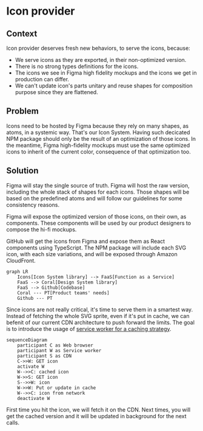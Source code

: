 # Icon provider

## Context

Icon provider deserves fresh new behaviors, to serve the icons, because:

* We serve icons as they are exported, in their non-optimized version.
* There is no strong types definitions for the icons.
* The icons we see in Figma high fidelity mockups and the icons we get in production can differ.
* We can't update icon's parts unitary and reuse shapes for composition purpose since they are flattened.

## Problem

Icons need to be hosted by Figma because they rely on many shapes, as atoms, in a systemic way. 
That's our Icon System.
Having such decicated NPM package should only be the result of an optimization of those icons.
In the meantime, Figma high-fidelity mockups must use the same optimized icons to inherit of the current color, consequence of that optimization too.

## Solution

Figma will stay the single source of truth.
Figma will host the raw version, including the whole stack of shapes for each icons. 
Those shapes will be based on the predefined atoms and will follow our guidelines for some consistency reasons.

Figma will expose the optimized version of those icons, on their own, as components.
These components will be used by our product designers to compose the hi-fi mockups.

GitHub will get the icons from Figma and expose them as React components using TypeScript.
The NPM package will include each SVG icon, with each size variations, and will be exposed through Amazon CloudFront.

```mermaid
graph LR
    Icons[Icon System library] --> FaaS[Function as a Service]
    FaaS --> Coral[Design System library]
    FaaS --> Github[Codebase]
    Coral --- PT[Product teams' needs]
    Github --- PT
```

Since icons are not really critical, it's time to serve them in a smartest way.
Instead of fetching the whole SVG sprite, even if it's put in cache, we can befenit of our current CDN architecture to push forward the limits.
The goal is to introduce the usage of [service worker for a caching strategy](https://serviceworke.rs/strategy-cache-and-update.html).

```mermaid
sequenceDiagram
    participant C as Web browser
    participant W as Service worker
    participant S as CDN
    C->>W: GET icon
    activate W
    W-->>C: cached icon
    W->>S: GET icon
    S-->>W: icon
    W->>W: Put or update in cache
    W-->>C: icon from network
    deactivate W
```

First time you hit the icon, we will fetch it on the CDN.
Next times, you will get the cached version and it will be updated in background for the next calls. 
